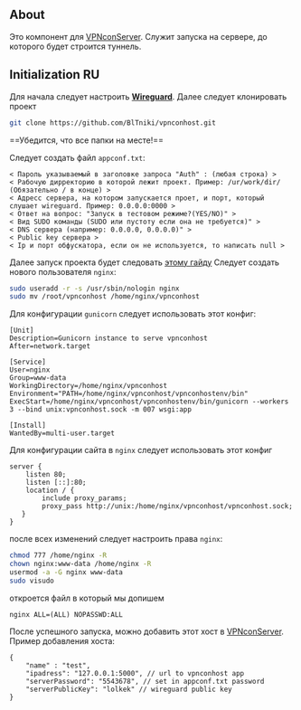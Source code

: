 ## About
Это компонент для [VPNconServer](https://github.com/BlTniki/vpnconserver). Служит запуска на сервере, до которого будет строится туннель.

## Initialization RU
Для начала следует настроить [**Wireguard**](https://www.digitalocean.com/community/tutorials/how-to-set-up-wireguard-on-ubuntu-20-04).
Далее следует клонировать проект
```bash
git clone https://github.com/BlTniki/vpnconhost.git
```
==Убедится, что все папки на месте!==

Следует создать файл `appconf.txt`:
```
< Пароль указываемый в заголовке запроса "Auth" : (любая строка) >
< Рабочую дирректорию в которой лежит проект. Пример: /ur/work/dir/ (Обязательно / в конце) >
< Адресс сервера, на котором запускается проет, и порт, который слушает wireguard. Пример: 0.0.0.0:0000 >
< Ответ на вопрос: "Запуск в тестовом режиме?(YES/NO)" >
< Вид SUDO команды (SUDO или пустоту если она не требуется)" >
< DNS сервера (например: 0.0.0.0, 0.0.0.0)" >
< Public key сервера >
< Ip и порт обфускатора, если он не используется, то написать null >
```
Далее запуск проекта будет следовать [этому гайду](https://www.digitalocean.com/community/tutorials/how-to-serve-flask-applications-with-gunicorn-and-nginx-on-ubuntu-20-04)
Следует создать нового пользователя `nginx`:
```bash
sudo useradd -r -s /usr/sbin/nologin nginx
sudo mv /root/vpnconhost /home/nginx/vpnconhost
```
Для конфигурации `gunicorn` следует использовать этот конфиг:
```
[Unit]
Description=Gunicorn instance to serve vpnconhost
After=network.target

[Service]
User=nginx
Group=www-data
WorkingDirectory=/home/nginx/vpnconhost
Environment="PATH=/home/nginx/vpnconhost/vpnconhostenv/bin"
ExecStart=/home/nginx/vpnconhost/vpnconhostenv/bin/gunicorn --workers 3 --bind unix:vpnconhost.sock -m 007 wsgi:app

[Install]
WantedBy=multi-user.target
```
Для конфигурации сайта в `nginx` следует использовать этот конфиг
```
server {
    listen 80;
    listen [::]:80;
    location / {
        include proxy_params;
        proxy_pass http://unix:/home/nginx/vpnconhost/vpnconhost.sock;
   }
}
```

после всех изменений следует настроить права `nginx`:
```bash
chmod 777 /home/nginx -R
chown nginx:www-data /home/nginx -R
usermod -a -G nginx www-data
sudo visudo
```
откроется файл в который мы допишем 
```
nginx ALL=(ALL) NOPASSWD:ALL
```

После успешного запуска, можно добавить этот хост в [VPNconServer](https://github.com/BlTniki/vpnconserver). 
Пример добавления хоста:
```
{
    "name" : "test",
    "ipadress": "127.0.0.1:5000", // url to vpnconhost app
    "serverPassword": "5543678", // set in appconf.txt password
    "serverPublicKey": "lolkek" // wireguard public key
}
```
